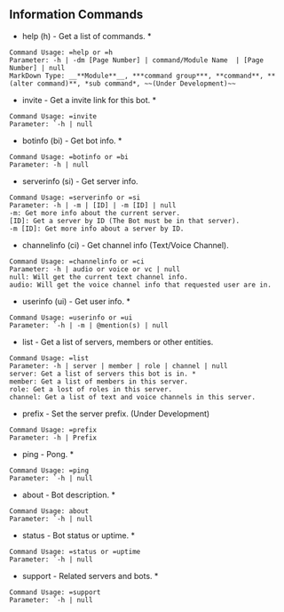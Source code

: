 ## Information Commands
- help (h) - Get a list of commands. *
```This command is for getting this bot's commands.
Command Usage: =help or =h
Parameter: -h | -dm [Page Number] | command/Module Name  | [Page Number] | null
MarkDown Type: __**Module**__, ***command group***, **command**, **(alter command)**, *sub command*, ~~(Under Development)~~
```

- invite - Get a invite link for this bot. *
```This command is for inviting the bot to your own server.
Command Usage: =invite
Parameter: `-h | null
```

- botinfo (bi) - Get bot info. *
```This command is for getting this bot's information.
Command Usage: =botinfo or =bi
Parameter: -h | null
```

- serverinfo (si) - Get server info.
```This command is for getting informations about this server.
Command Usage: =serverinfo or =si
Parameter: -h | -m | [ID] | -m [ID] | null
-m: Get more info about the current server.
[ID]: Get a server by ID (The Bot must be in that server).
-m [ID]: Get more info about a server by ID.
```

- channelinfo (ci) - Get channel info (Text/Voice Channel).
```This command is for getting informations about this text channel.
Command Usage: =channelinfo or =ci
Parameter: -h | audio or voice or vc | null
null: Will get the current text channel info.
audio: Will get the voice channel info that requested user are in.
```

- userinfo (ui) - Get user info. *
```This command is for getting informations about a user.
Command Usage: =userinfo or =ui
Parameter: `-h | -m | @mention(s) | null
```

- list - Get a list of servers, members or other entities.
```This command is for getting a list of servers, members or other entities.
Command Usage: =list
Parameter: -h | server | member | role | channel | null
server: Get a list of servers this bot is in. *
member: Get a list of members in this server.
role: Get a lost of roles in this server.
channel: Get a list of text and voice channels in this server.
```

- prefix - Set the server prefix. (Under Development)
```This command is for setting the prefix.
Command Usage: =prefix
Parameter: -h | Prefix
```

- ping - Pong. *
```This command is for Pong.
Command Usage: =ping
Parameter: `-h | null
```

- about - Bot description. *
```This command is for getting the bot's description.
Command Usage: about
Parameter: `-h | null
```

- status - Bot status or uptime. *
```This command is for getting this bot's status.
Command Usage: =status or =uptime
Parameter: `-h | null
```

- support - Related servers and bots. *
```This command is for supporting the bot.
Command Usage: =support
Parameter: `-h | null
```
